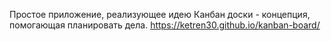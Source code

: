 Простое приложение, реализующее идею Канбан доски - концепция, помогающая планировать дела. 
https://ketren30.github.io/kanban-board/
